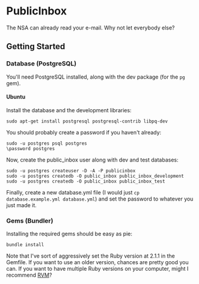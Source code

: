 PublicInbox
===========

The NSA can already read your e-mail. Why not let everybody else?

Getting Started
---------------

### Database (PostgreSQL)

You'll need PostgreSQL installed, along with the dev package (for the `pg` gem).

#### Ubuntu

Install the database and the development libraries:

    sudo apt-get install postgresql postgresql-contrib libpq-dev

You should probably create a password if you haven't already:

    sudo -u postgres psql postgres
    \password postgres

Now, create the public_inbox user along with dev and test databases:

    sudo -u postgres createuser -D -A -P publicinbox
    sudo -u postgres createdb -O public_inbox public_inbox_development
    sudo -u postgres createdb -O public_inbox public_inbox_test

Finally, create a new database.yml file (I would just `cp database.example.yml database.yml`) and set the password to whatever you just made it.

### Gems (Bundler)

Installing the required gems should be easy as pie:

    bundle install

Note that I've sort of aggressively set the Ruby version at 2.1.1 in the Gemfile. If you want to use an older version, chances are pretty good you can. If you want to have multiple Ruby versions on your computer, might I recommend [RVM](http://rvm.io/)?
